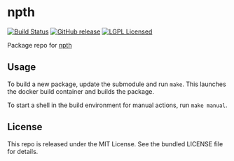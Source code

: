 npth
==========

[![Build Status](https://img.shields.io/travis/com/amylum/npth.svg)](https://travis-ci.com/amylum/npth)
[![GitHub release](https://img.shields.io/github/release/amylum/npth.svg)](https://github.com/amylum/npth/releases)
[![LGPL Licensed](http://img.shields.io/badge/license-LGPL-green.svg)](https://tldrlegal.com/license/gnu-lesser-general-public-license-v2.1-(lgpl-2.1))

Package repo for [npth](http://git.gnupg.org/cgi-bin/gitweb.cgi?p=npth.git)

## Usage

To build a new package, update the submodule and run `make`. This launches the docker build container and builds the package.

To start a shell in the build environment for manual actions, run `make manual`.

## License

This repo is released under the MIT License. See the bundled LICENSE file for details.

